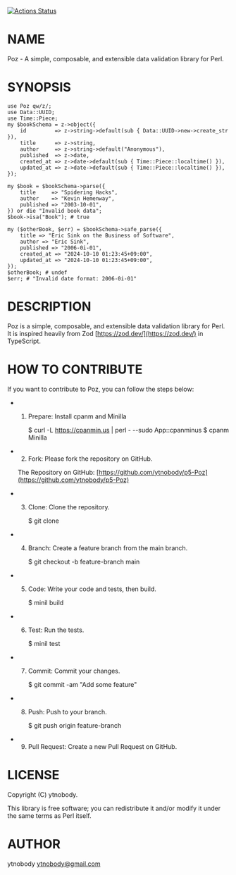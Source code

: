 [![Actions Status](https://github.com/ytnobody/p5-Poz/actions/workflows/test.yml/badge.svg)](https://github.com/ytnobody/p5-Poz/actions)
# NAME

Poz - A simple, composable, and extensible data validation library for Perl.

# SYNOPSIS

    use Poz qw/z/;
    use Data::UUID;
    use Time::Piece;
    my $bookSchema = z->object({
        id         => z->string->default(sub { Data::UUID->new->create_str }),   
        title      => z->string,
        author     => z->string->default("Anonymous"),
        published  => z->date,
        created_at => z->date->default(sub { Time::Piece::localtime() }),
        updated_at => z->date->default(sub { Time::Piece::localtime() }),
    });

    my $book = $bookSchema->parse({
        title     => "Spidering Hacks",
        author    => "Kevin Hemenway",
        published => "2003-10-01",
    }) or die "Invalid book data";
    $book->isa("Book"); # true

    my ($otherBook, $err) = $bookSchema->safe_parse({
        title => "Eric Sink on the Business of Software",
        author => "Eric Sink",
        published => "2006-0i-01",
        created_at => "2024-10-10 01:23:45+09:00",
        updated_at => "2024-10-10 01:23:45+09:00",
    });
    $otherBook; # undef
    $err; # "Invalid date format: 2006-0i-01"

# DESCRIPTION

Poz is a simple, composable, and extensible data validation library for Perl. It is inspired heavily from Zod [https://zod.dev/](https://zod.dev/) in TypeScript.

# HOW TO CONTRIBUTE

If you want to contribute to Poz, you can follow the steps below:

- 1. Prepare: Install cpanm and Minilla

        $ curl -L https://cpanmin.us | perl - --sudo App::cpanminus
        $ cpanm Minilla

- 2. Fork: Please fork the repository on GitHub.

    The Repository on GitHub: [https://github.com/ytnobody/p5-Poz](https://github.com/ytnobody/p5-Poz)

- 3. Clone: Clone the repository.

        $ git clone

- 4. Branch: Create a feature branch from the main branch.

        $ git checkout -b feature-branch main

- 5. Code: Write your code and tests, then build.

        $ minil build

- 6. Test: Run the tests.

        $ minil test

- 7. Commit: Commit your changes.

        $ git commit -am "Add some feature"

- 8. Push: Push to your branch.

        $ git push origin feature-branch

- 9. Pull Request: Create a new Pull Request on GitHub.

# LICENSE

Copyright (C) ytnobody.

This library is free software; you can redistribute it and/or modify
it under the same terms as Perl itself.

# AUTHOR

ytnobody <ytnobody@gmail.com>
